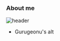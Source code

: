 ### About me
![header](https://capsule-render.vercel.app/api?type=waving&color=timeGradient&height=240&section=header&text=Gurugeonu&fontSize=36&animation=fadeIn&fontAlignY=36)

- Gurugeonu's alt

<!--
**gurugeonu-02/gurugeonu-02** is a ✨ _special_ ✨ repository because its `README.md` (this file) appears on your GitHub profile.

Here are some ideas to get you started:

- 🔭 I’m currently working on ...
- 🌱 I’m currently learning ...
- 👯 I’m looking to collaborate on ...
- 🤔 I’m looking for help with ...
- 💬 Ask me about ...
- 📫 How to reach me: ...
- 😄 Pronouns: ...
- ⚡ Fun fact: ...
-->
